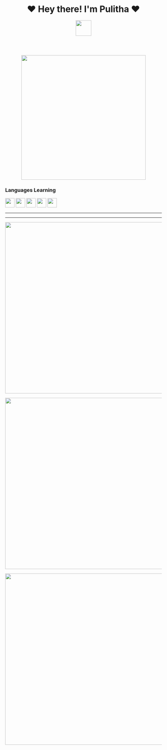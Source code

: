 
<h1 align="center"><b>❤️ Hey there! I'm Pulitha  ❤️</b></h1> 

<p align='center'>
  <a href="https://github.com/Pulithasethnindu alt="made-with-python"> <img src="https://github.com/souvikguria98/souvikguria98/blob/master/Hi.gif"width="50" /> </a>
</p>


<br><br>

<p align="center"><a href="https://github.com/Pulithasethnindu"><img src="https://i.ibb.co/54ZG2ts/ee26578f36f6.jpg" width="400"></a></p>







<h3 align="left">Languages Learning</h3>
<!-- programming langs i work-->
<p align="left">
<img src="https://i.ibb.co/g6xRn5j/ebb6af261fc4.png" width="30px" height="30px"/>
<img src="https://i.ibb.co/fxdjzm3/651b38bc8ab6.png" width="30px" height="30px"/>
<img src="https://i.ibb.co/SfjbmYJ/d007afb6b40e.png" width="30px" height="30px"/>
<img src="https://i.ibb.co/4snFd5N/6cfd03aa4894.png" width="30px" height="30px"/>
<img src="https://i.ibb.co/4W2GHjM/4a7d2d39ab90.png" width="30px" height="30px"/>
 



---
 ___
 








<p align="center">
  <a href="https://github.com/Pulithasethnindu"><img width="550" src="https://github-readme-stats.vercel.app/api?username=Pulithasethnindu&show_icons=true&theme=chartreuse-dark&&icon_color=0000e6&title_color=00ff00&bg_color=000000&text_color=ffffff&include_all_commits=true&count_private=true&disable_animations=false&custom_title=About+✬Pulitha Sethnindu✬+'s+GitHub+Profile"></a>
</p>

<p align="center">
  <a href="https://github.com/ravindu01manoj"><img width="550" src="https://github-readme-stats.vercel.app/api/top-langs/?username=ravindu01manoj&layout=compact&show_icons=true&theme=chartreuse-dark&&icon_color=0000e6&title_color=00ff00&bg_color=000000&text_color=ffffff&langs_count=20&disable_animations=false"></a>
</p>
<p align="center">
  <a href="https://github.com/ravindu01manoj"><img width="550" src="https://github-readme-streak-stats.herokuapp.com/?user=ravindu01manoj&theme=chartreuse-dark&&icon_color=0000e6&title_color=00ff00&bg_color=000000&text_color=ffffff&include_all_commits=true&count_private=true&disable_animations=false"></a>
</p>
